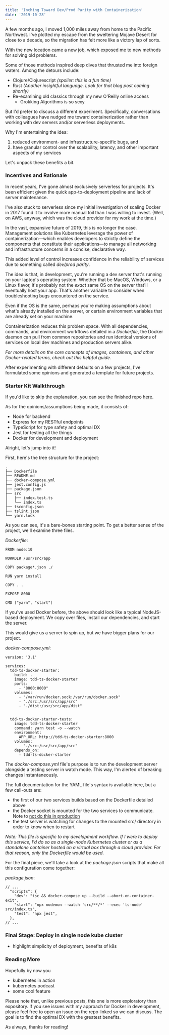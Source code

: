 ```yaml
---
title: 'Inching Toward Dev/Prod Parity with Containerization'
date: '2019-10-28'
---
```


A few months ago, I moved 1,000 miles away from home to the Pacific Northwest. I've plotted my escape from the sweltering Mojave Desert for close to a decade, so the migration has felt more like a victory lap of sorts.

With the new location came a new job, which exposed me to new methods for solving old problems. 

Some of those methods inspired deep dives that thrusted me into foreign waters. Among the detours include:

- Clojure/Clojurescript _(spoiler: this is a fun time)_
- Rust _(Another insightful language. Look for that blog post coming shortly)_
- Re-examining old classics through my new O'Reilly online access
  - Grokking Algorithms is so sexy

But I'd prefer to discuss a different experiment. Specifically, conversations with colleagues have nudged me toward containerization rather than working with dev servers and/or serverless deployments.

Why I'm entertaining the idea: 
1. reduced environment- and infrastructure-specific bugs, and 
2. have granular control over the scalability, latency, and other important aspects of my services

Let's unpack these benefits a bit. 

### Incentives and Rationale

In recent years, I've gone almost exclusively serverless for projects. It's been efficient given the quick app-to-deployment pipeline and lack of server maintenance.

I've also stuck to serverless since my initial investigation of scaling Docker in 2017 found it to involve more manual toil than I was willing to invest. (Well, on AWS, anyway, which was the cloud provider for my work at the time.) 

In the vast, expansive future of 2019, this is no longer the case. Management solutions like Kubernetes leverage the power of containerization—which enables developers to strictly define the components that constitute their applications—to manage all networking and infrastructure concerns in a concise, declarative way. 

This added level of control increases confidence in the reliability of services due to something called _dev/prod parity_.

The idea is that, in development, you're running a dev server that's running on your laptop's operating system. Whether that be MacOS, Windows, or a Linux flavor, it's probably not the _exact_ same OS on the server that'll eventually host your app. That's another variable to consider when troubleshooting bugs encountered on the service. 

Even if the OS is the same, perhaps you're making assumptions about what's already installed on the server, or certain environment variables that are already set on your machine.

Containerization reduces this problem space. With all dependencies, commands, and environment workflows detailed in a _Dockerfile_, the Docker daemon can pull from common repositories and run identical versions of services on local dev machines and production servers alike. 

_For more details on the core concepts of images, containers, and other Docker-related terms, check out this helpful guide._

After experimenting with different defaults on a few projects, I've formulated some opinions and generated a template for future projects.

### Starter Kit Walkthrough

If you'd like to skip the explanation, you can see the finished repo <a href="https://github.com/alephnode/tdd-ts-docker-starter" target="_blank">here</a>. 

As for the opinions/assumptions being made, it consists of:

- Node for backend
- Express for my RESTful endpoints
- TypeScript for type safety and optimal DX
- Jest for testing all the things 
- Docker for development and deployment

Alright, let's jump into it!

First, here's the tree structure for the project:

```
.
├── Dockerfile
├── README.md
├── docker-compose.yml
├── jest.config.js
├── package.json
├── src
│   ├── index.test.ts
│   └── index.ts
├── tsconfig.json
├── tslint.json
└── yarn.lock
```

As you can see, it's a bare-bones starting point. To get a better sense of the project, we'll examine three files. 

_Dockerfile_:

```
FROM node:10

WORKDIR /usr/src/app

COPY package*.json ./

RUN yarn install

COPY . .

EXPOSE 8000

CMD ["yarn", "start"]
```

If you've used Docker before, the above should look like a typical NodeJS-based deployment. We copy over files, install our dependencies, and start the server. 

This would give us a server to spin up, but we have bigger plans for our project. 

_docker-compose.yml_:

```
version: '3.1'

services:
  tdd-ts-docker-starter:
    build: .
    image: tdd-ts-docker-starter
    ports:
      - "8000:8000"
    volumes:
      - "/var/run/docker.sock:/var/run/docker.sock"
      - "./src:/usr/src/app/src"
      - "./dist:/usr/src/app/dist"


  tdd-ts-docker-starter-tests:
    image: tdd-ts-docker-starter
    command: yarn test -o --watch
    environment:
      APP_URL: http://tdd-ts-docker-starter:8000
    volumes:
      - "./src:/usr/src/app/src"
    depends_on:
      - tdd-ts-docker-starter
```

The _docker-compose.yml_ file's purpose is to run the development server alongside a testing server in watch mode. This way, I'm alerted of breaking changes instantaneously. 

The full documentation for the YAML file's syntax is available <link>here</link>, but a few call-outs are:

- the first of our two services builds based on the Dockerfile detailed above
- the Docker socket is mounted for the two services to communicate. Note to <a href="https://stackoverflow.com/questions/40844197/what-is-the-docker-security-risk-of-var-run-docker-sock" target="_blank">not do this in production</a>
- the test server is watching for changes to the mounted src/ directory in order to know when to restart

_Note: This file is specific to my development workflow. If I were to deploy this service, I'd do so as a single-node Kubernetes cluster or as a standalone container hosted on a virtual box through a cloud provider. For that reason, only the Dockerfile would be used._

For the final piece, we'll take a look at the _package.json_ scripts that make all this configuration come together:

_package.json_:

```
// ...
  "scripts": {
    "dev": "tsc && docker-compose up --build --abort-on-container-exit",
    "start": "npx nodemon --watch 'src/**/*' --exec 'ts-node' src/index.ts",
    "test": "npx jest",
  },
// ...
```




### Final Stage: Deploy in single node kube cluster

- highlight simplicity of deployment, benefits of k8s

### Reading More

Hopefully by now you 

- kubernetes in action
- kubernetes podcast
- some cool feature

Please note that, unlike previous posts, this one is more exploratory than expository. If you see issues with my approach for Docker in development, please feel free to open an issue on the repo linked so we can discuss. The goal is to find the optimal DX with the greatest benefits.

As always, thanks for reading!